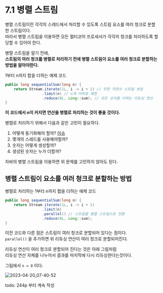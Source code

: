 # 7.1 병렬 스트림

병렬 스트림이란 각각의 스레드에서 처리할 수 있도록 스트림 요소를 여러 청크로 분할한 스트림이다.   
따라서 병렬 스트림을 이용하면 모든 멀티코어 프로세서가 각각의 청크를 처리하도록 할당할 수 있어야 한다.

병렬 스트림을 알기 전에,   
**스트림의 여러 청크를 병렬로 처리하기 전에 병렬 스트림이 요소를 여러 청크로 분할하는 방법을 알아야한다.**

1부터 n까지 합을 더하는 예제 코드
```java
public long sequentialSum(long n) {
	return Stream.iterate(1L, i -> i + 1) // 무한 자연수 스트림 생성
                 .limit(n) // n개 이하로 제한
                 .reduce(0L, Long::sum); // 모든 숫자를 더하는 리듀싱 연산
}
```
**이 코드에서 n이 커지면 연산을 병렬로 처리하는 것이 좋을 것이다.**

병렬로 처리하기 위해서 다음과 같은 고민이 필요하다.

1. 어떻게 동기화해야 할까? [이슈](https://github.com/java-piledrivers/modern-java-in-action/issues/12#issuecomment-1515464287)
2. 몇개의 스레드를 사용해야할까?
3. 숫자는 어떻게 생성할까?
4. 생성된 숫자는 누가 더할까?

자바의 병렬 스트림을 이용하면 위 문제를 고민하지 않아도 된다.

##  병렬 스트림이 요소를 여러 청크로 분할하는 방법

병렬로 처리하는 1부터 n까지 합을 더하는 예제 코드
```java
public long sequentialSum(long n) {
	return Stream.iterate(1L, i -> i + 1) 
                 .limit(n) 
                 .parallel() // 스트림을 병렬 스트림으로 전환
                 .reduce(0L, Long::sum); 
}
```
이전 코드와 다른 점은 스트림이 여러 청크로 분할되어 있다는 점이다.   
`parallel()` 을 추가하면 위 리듀싱 연산이 여러 청크로 분할되어진다.   

리듀싱 연산이 여러 청크로 분할되어 진다는 것은 아래 그림처럼   
리듀싱 연산 자체를 나누어서 결과를 마지막에 다시 리듀싱한다는것이다.   

그림에서 `n = 8` 이다.

![2023-04-20_07-40-52](https://user-images.githubusercontent.com/59721293/233215430-d93c0a57-671d-4d3e-a813-1a7e91980e13.jpg)

todo: 244p 부터 계속 작성



